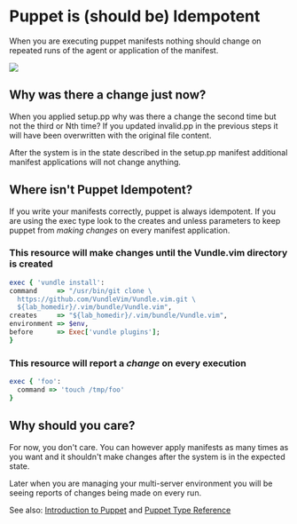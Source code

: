 # Puppet is \(should be\) Idempotent

When you are executing puppet manifests nothing should change on repeated runs of the agent or application of the manifest.

![](/gitbook/images/SETUP-007-idempotent.png)

## Why was there a change just now?

When you applied setup.pp why was there a change the second time but not the third or Nth time? If you updated invalid.pp in the previous steps it will have been overwritten with the original file content.

After the system is in the state described in the setup.pp manifest additional manifest applications will not change anything.

## Where isn't Puppet Idempotent?

If you write your manifests correctly, puppet is always idempotent. If you are using the exec type look to the creates and unless parameters to keep puppet from _making changes_ on every manifest application.

### This resource will make changes until the Vundle.vim directory is created

```ruby
exec { 'vundle install':
command     => "/usr/bin/git clone \
  https://github.com/VundleVim/Vundle.vim.git \
  ${lab_homedir}/.vim/bundle/Vundle.vim",
creates     => "${lab_homedir}/.vim/bundle/Vundle.vim",
environment => $env,
before      => Exec['vundle plugins'];
}
```

### This resource will report a _change_ on every execution

```ruby
exec { 'foo':
  command => 'touch /tmp/foo'
}

```

## Why should you care?

For now,  you don't care. You can however apply manifests as many times as you want and it shouldn't make changes after the system is in the expected state.

Later when you are managing your multi-server environment you will be seeing reports of changes being made on every run.

See also: [Introduction to Puppet](https://docs.puppet.com/guides/introduction.html) and [Puppet Type Reference](https://docs.puppet.com/puppet/latest/reference/type.html)

